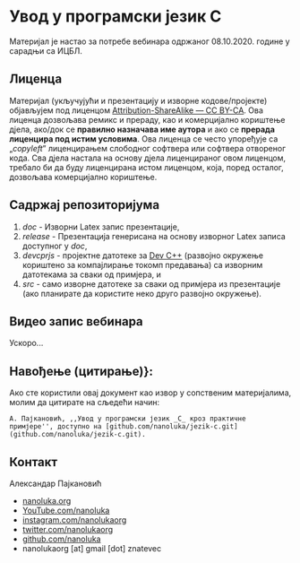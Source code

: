 ﻿# Увод у програмски језик C

Материјал је настао за потребе вебинара одржаног 08.10.2020. године у сарадњи са ИЦБЛ.

## Лиценца

Материјал (укључујући и презентацију и изворне кодове/пројекте) објављујем под лиценцом [Attribution-ShareAlike — CC BY-СА](https://creativecommons.org/licenses/by-sa/4.0//legalcode). Ова лиценца дозвољава ремикс и прераду, као и комерцијално кориштење дјела, ако/док се **правилно назначава име аутора** и ако се **прерада лиценцира под истим условима**. Ова лиценца се често упоређује са „_copyleft_” лиценцирањем слободног софтвера или софтвера отвореног кода. Сва дјела настала на основу дјела лиценцираног овом лиценцом, требало би да буду лиценцирана истом лиценцом, која, поред осталог, дозвољава комерцијално кориштење.

## Садржај репозиторијума

1. _doc_ - Изворни Latex запис презентације,
1. _release_ - Презентација генерисана на основу изворног Latex записа доступног у _doc_,
1. _devcprjs_ - пројектне датотеке за [Dev C++](https://sourceforge.net/projects/orwelldevcpp/) (развојно окружење кориштено за компајлирање токомп предавања) са изворним датотекама за сваки од примјера, и
1. _src_ - само изворне датотеке за сваки од примјера из презентације (ако планирате да користите неко друго развојно окружење).

## Видео запис вебинара

Ускоро...

## Навођење (цитирање)}: 

Ако сте користили овај документ као извор у сопственим материјалима, молим да цитирате на сљедећи начин: 

```
А. Пајкановић, ,,Увод у програмски језик _C_ кроз практичне примјере'', доступно на [github.com/nanoluka/jezik-c.git](github.com/nanoluka/jezik-c.git).
```

## Контакт

Александар Паjкановић

* [nanoluka.org](nanoluka.org)
* [YouTube.com/nanoluka](YouTube.com/nanoluka)
* [instagram.com/nanolukaorg](instagram.com/nanolukaorg)
* [twitter.com/nanolukaorg](instagram.com/nanolukaorg)
* [github.com/nanoluka](instagram.com/nanolukaorg)
* nanolukaorg [at] gmail [dot] znatevec

